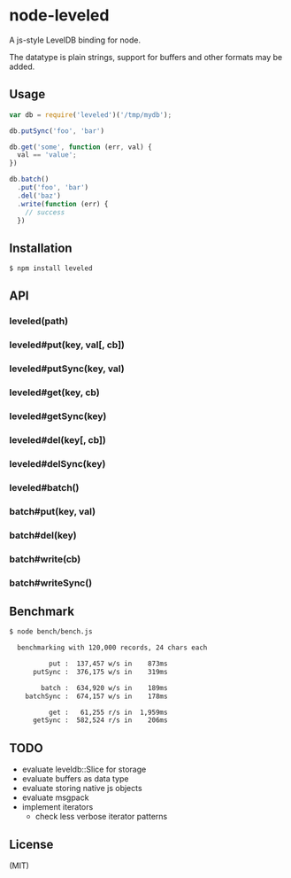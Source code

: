 
# node-leveled

A js-style LevelDB binding for node.

The datatype is plain strings, support for buffers and other formats may be
added.

## Usage

```javascript
var db = require('leveled')('/tmp/mydb');

db.putSync('foo', 'bar')

db.get('some', function (err, val) {
  val == 'value';
})

db.batch()
  .put('foo', 'bar')
  .del('baz')
  .write(function (err) {
    // success
  })
```

## Installation

```bash
$ npm install leveled
```

## API

### leveled(path)

### leveled#put(key, val[, cb])
### leveled#putSync(key, val)

### leveled#get(key, cb)
### leveled#getSync(key)

### leveled#del(key[, cb])
### leveled#delSync(key)

### leveled#batch()

### batch#put(key, val)
### batch#del(key)

### batch#write(cb)
### batch#writeSync()

## Benchmark

```bash
$ node bench/bench.js

  benchmarking with 120,000 records, 24 chars each

          put :  137,457 w/s in    873ms
      putSync :  376,175 w/s in    319ms

        batch :  634,920 w/s in    189ms
    batchSync :  674,157 w/s in    178ms

          get :   61,255 r/s in  1,959ms
      getSync :  582,524 r/s in    206ms

```

## TODO

* evaluate leveldb::Slice for storage
* evaluate buffers as data type
* evaluate storing native js objects
* evaluate msgpack
* implement iterators
  * check less verbose iterator patterns

## License

(MIT)

